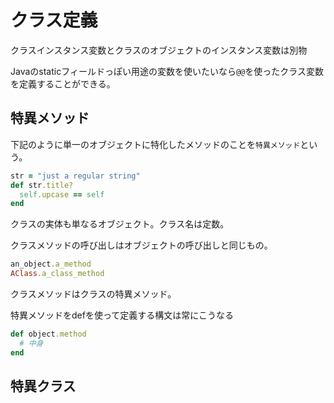 # クラス定義

クラスインスタンス変数とクラスのオブジェクトのインスタンス変数は別物

Javaのstaticフィールドっぽい用途の変数を使いたいなら`@@`を使ったクラス変数を定義することができる。

## 特異メソッド

下記のように単一のオブジェクトに特化したメソッドのことを`特異メソッド`という。

```ruby
str = "just a regular string"
def str.title?
  self.upcase == self
end
```

クラスの実体も単なるオブジェクト。クラス名は定数。

クラスメソッドの呼び出しはオブジェクトの呼び出しと同じもの。

```ruby
an_object.a_method
AClass.a_class_method
```

クラスメソッドはクラスの特異メソッド。

特異メソッドをdefを使って定義する構文は常にこうなる

```ruby
def object.method
  # 中身
end
```

## 特異クラス